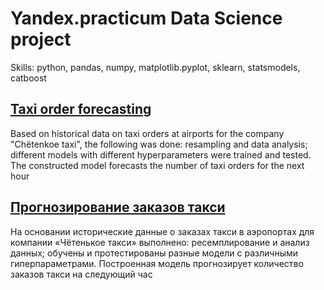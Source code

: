 # Yandex.practicum Data Science project

Skills: python, pandas, numpy, matplotlib.pyplot, sklearn, statsmodels, catboost

## [Taxi order forecasting](https://github.com/PSImera/Yandex.practicum.ds/blob/main/project_sprint_15_taxi/taxi_ENG.ipynb)

Based on historical data on taxi orders at airports for the company "Chёtenkoe taxi", the following was done: resampling and data analysis; different models with different hyperparameters were trained and tested. The constructed model forecasts the number of taxi orders for the next hour

## [Прогнозирование заказов такси](https://github.com/PSImera/Yandex.practicum.ds/blob/main/project_sprint_15_taxi/taxi_RU.ipynb)

На основании исторические данные о заказах такси в аэропортах для компании «Чётенькое такси» выполнено: ресемплирование и анализ данных; обучены и протестированы разные модели с различными гиперпараметрами. Построенная модель прогнозирует количество заказов такси на следующий час

